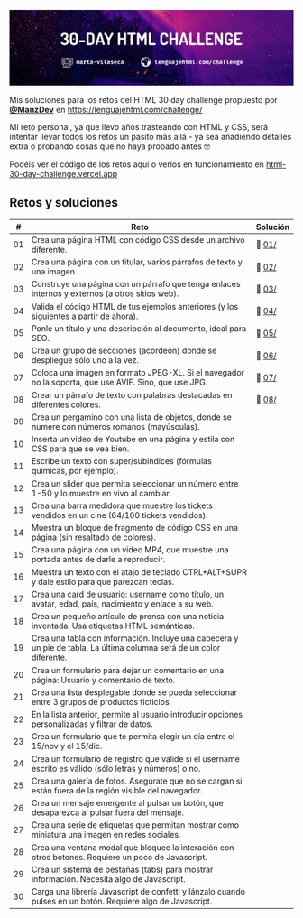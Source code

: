 ![alt text](./common/images/banner.jpg)

Mis soluciones para los retos del HTML 30 day challenge propuesto por **[@ManzDev](https://github.com/ManzDev)** en https://lenguajehtml.com/challenge/

Mi reto personal, ya que llevo años trasteando con HTML y CSS, será intentar llevar todos los retos un pasito más allá - ya sea añadiendo detalles extra o probando cosas que no haya probado antes 🤓

Podéis ver el código de los retos aquí o verlos en funcionamiento en [html-30-day-challenge.vercel.app](https://html-30-day-challenge.vercel.app/)

## Retos y soluciones  

| #  | Reto                                                                                                                  | Solución       |
|----|-----------------------------------------------------------------------------------------------------------------------|----------------|
| 01 | Crea una página HTML con código CSS desde un archivo diferente.                                                       | 📁 [01/](/01/) |
| 02 | Crea una página con un titular, varios párrafos de texto y una imagen.                                                | 📁 [02/](/02/) |
| 03 | Construye una página con un párrafo que tenga enlaces internos y externos (a otros sitios web).                       | 📁 [03/](/03/) |
| 04 | Valida el código HTML de tus ejemplos anteriores (y los siguientes a partir de ahora).                                | 📁 [04/](/04/) |
| 05 | Ponle un título y una descripción al documento, ideal para SEO.                                                       | 📁 [05/](/05/) |
| 06 | Crea un grupo de secciones (acordeón) donde se despliegue sólo uno a la vez.                                          | 📁 [06/](/06/) |
| 07 | Coloca una imagen en formato JPEG-XL. Si el navegador no la soporta, que use AVIF. Sino, que use JPG.                 | 📁 [07/](/07/) |
| 08 | Crear un párrafo de texto con palabras destacadas en diferentes colores.                                              | 📁 [08/](/08/) |
| 09 | Crea un pergamino con una lista de objetos, donde se numere con números romanos (mayúsculas).                         |                |
| 10 | Inserta un video de Youtube en una página y estila con CSS para que se vea bien.                                      |                |
| 11 | Escribe un texto con super/subíndices (fórmulas químicas, por ejemplo).                                               |                |
| 12 | Crea un slider que permita seleccionar un número entre 1-50 y lo muestre en vivo al cambiar.                          |                |
| 13 | Crea una barra medidora que muestre los tickets vendidos en un cine (64/100 tickets vendidos).                        |                |
| 14 | Muestra un bloque de fragmento de código CSS en una página (sin resaltado de colores).                                |                |
| 15 | Crea una página con un video MP4, que muestre una portada antes de darle a reproducir.                                |                |
| 16 | Muestra un texto con el atajo de teclado CTRL+ALT+SUPR y dale estilo para que parezcan teclas.                        |                |
| 17 | Crea una card de usuario: username como título, un avatar, edad, país, nacimiento y enlace a su web.                  |                |
| 18 | Crea un pequeño artículo de prensa con una noticia inventada. Usa etiquetas HTML semánticas.                          |                |
| 19 | Crea una tabla con información. Incluye una cabecera y un pie de tabla. La última columna será de un color diferente. |                |
| 20 | Crea un formulario para dejar un comentario en una página: Usuario y comentario de texto.                             |                |
| 21 | Crea una lista desplegable donde se pueda seleccionar entre 3 grupos de productos ficticios.                          |                |
| 22 | En la lista anterior, permite al usuario introducir opciones personalizadas y filtrar de datos.                       |                |
| 23 | Crea un formulario que te permita elegir un día entre el 15/nov y el 15/dic.                                          |                |
| 24 | Crea un formulario de registro que valide si el username escrito es válido (sólo letras y números) o no.              |                |
| 25 | Crea una galería de fotos. Asegúrate que no se cargan si están fuera de la región visible del navegador.              |                |
| 26 | Crea un mensaje emergente al pulsar un botón, que desaparezca al pulsar fuera del mensaje.                            |                |
| 27 | Crea una serie de etiquetas que permitan mostrar como miniatura una imagen en redes sociales.                         |                |
| 28 | Crea una ventana modal que bloquee la interación con otros botones. Requiere un poco de Javascript.                   |                |
| 29 | Crea un sistema de pestañas (tabs) para mostrar información. Necesita algo de Javascript.                             |                |
| 30 | Carga una librería Javascript de confetti y lánzalo cuando pulses en un botón. Requiere algo de Javascript.           |                |